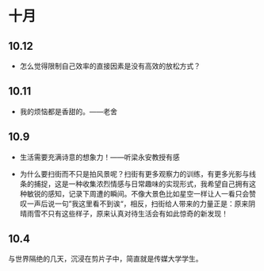 # 十月

## 10.12

- 怎么觉得限制自己效率的直接因素是没有高效的放松方式？

## 10.11

- 我的烦恼都是香甜的。——老舍

## 10.9

- 生活需要充满诗意的想象力！——听梁永安教授有感

- 为什么要扫街而不只是拍风景呢？扫街有更多观察力的训练，有更多光影与线条的捕捉，这是一种收集浓烈情感与日常趣味的实现形式，我希望自己拥有这种敏锐的感知，记录下周遭的瞬间。不像大景色比如星空一样让人一看只会赞叹一声后说一句”我这里看不到诶“，相反，扫街给人带来的力量正是：原来阴晴雨雪不只有这些样子，原来认真对待生活会有如此惊奇的新发现！

## 10.4

与世界隔绝的几天，沉浸在剪片子中，简直就是传媒大学学生。
